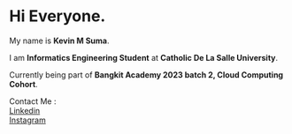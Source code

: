 # Hi Everyone.

My name is **Kevin M Suma**.

I am **Informatics Engineering Student** at **Catholic De La Salle University**.

Currently being part of **Bangkit Academy 2023 batch 2, Cloud Computing Cohort**.

Contact Me :\
[Linkedin](https://www.linkedin.com/in/kevin-suma/)\
[Instagram](https://www.instagram.com/kvsums/)



<!--
**1400w4/1400w4** is a ✨ _special_ ✨ repository because its `README.md` (this file) appears on your GitHub profile.

Here are some ideas to get you started:

- 🔭 I’m currently working on ...
- 🌱 I’m currently learning ...
- 👯 I’m looking to collaborate on ...
- 🤔 I’m looking for help with ...
- 💬 Ask me about ...
- 📫 How to reach me: ...
- 😄 Pronouns: ...
- ⚡ Fun fact: ...
-->
